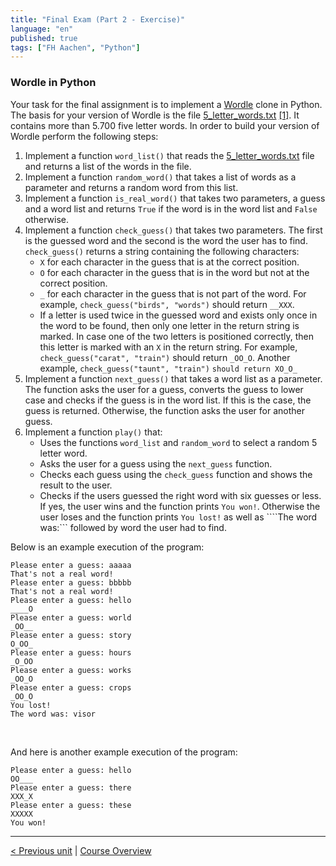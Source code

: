 ```yaml
---
title: "Final Exam (Part 2 - Exercise)"
language: "en"
published: true
tags: ["FH Aachen", "Python"]
---
```


### Wordle in Python

Your task for the final assignment is to implement a [Wordle](https://en.wikipedia.org/wiki/Wordle) clone in Python. The basis for your version of Wordle is the file [5_letter_words.txt](files/5_letter_words.txt) [[1]](https://www-cs-faculty.stanford.edu/~knuth/sgb.html). It contains more than 5.700 five letter words. In order to build your version of Wordle perform the following steps:

1. Implement a function ```word_list()``` that reads the [5_letter_words.txt](files/5_letter_words.txt) file and returns a list of the words in the file.
1. Implement a function ```random_word()``` that takes a list of words as a parameter and returns a random word from this list.
1. Implement a function ```is_real_word()``` that takes two parameters, a guess and a word list and returns ```True``` if the word is in the word list and ```False``` otherwise.
1. Implement a function ```check_guess()``` that takes two parameters. The first is the guessed word and the second is the word the user has to find. ```check_guess()``` returns a string containing the following characters:
    - ```X``` for each character in the guess that is at the correct position.
    - ```O``` for each character in the guess that is in the word but not at the correct position.
    - ```_``` for each character in the guess that is not part of the word. For example, ```check_guess("birds", "words")``` should return ```__XXX```.
    - If a letter is used twice in the guessed word and exists only once in the word to be found, then only one letter in the return string is marked. In case one of the two letters is positioned correctly, then this letter is marked with an ```X``` in the return string. For example, ```check_guess("carat", "train")``` should return ```_OO_O```. Another example, ```check_guess("taunt", "train")``` ```should return XO_O_```
1. Implement a function ```next_guess()``` that takes a word list as a parameter. The function asks the user for a guess, converts the guess to lower case and checks if the guess is in the word list. If this is the case, the guess is returned. Otherwise, the function asks the user for another guess.
1. Implement a function ```play()``` that:
    - Uses the functions ```word_list``` and ```random_word``` to select a random 5 letter word.
    - Asks the user for a guess using the ```next_guess``` function.
    - Checks each guess using the ```check_guess``` function and shows the result to the user.
    - Checks if the users guessed the right word with six guesses or less. If yes, the user wins and the function prints ```You won!```. Otherwise the user loses and the function prints ```You lost!``` as well as ````The word was:``` followed by word the user had to find.

Below is an example execution of the program:

```
Please enter a guess: aaaaa
That's not a real word!
Please enter a guess: bbbbb
That's not a real word!
Please enter a guess: hello
____O
Please enter a guess: world
_OO__
Please enter a guess: story
O_OO_
Please enter a guess: hours
_O_OO
Please enter a guess: works
_OO_O
Please enter a guess: crops
_OO_O
You lost!
The word was: visor
```

<br>

And here is another example execution of the program:

```
Please enter a guess: hello
OO___
Please enter a guess: there
XXX_X
Please enter a guess: these
XXXXX
You won!
```

---

[< Previous unit](/teaching/python-mooc/) | [Course Overview](/teaching/python-mooc)
